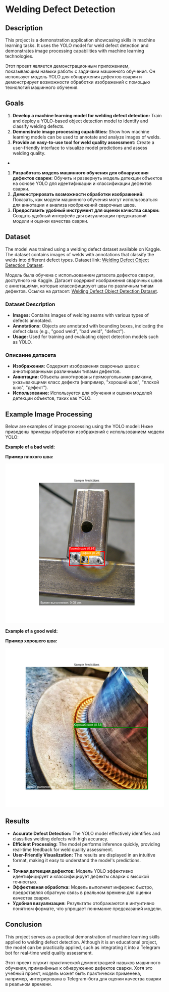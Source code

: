 # Welding Defect Detection

## Description
This project is a demonstration application showcasing skills in machine learning tasks. It uses the YOLO model for weld defect detection and demonstrates image processing capabilities with machine learning technologies.

Этот проект является демонстрационным приложением, показывающим навыки работы с задачами машинного обучения. Он использует модель YOLO для обнаружения дефектов сварки и демонстрирует возможности обработки изображений с помощью технологий машинного обучения.

## Goals
1. **Develop a machine learning model for welding defect detection:** Train and deploy a YOLO-based object detection model to identify and classify welding defects.
2. **Demonstrate image processing capabilities:** Show how machine learning models can be used to annotate and analyze images of welds.
3. **Provide an easy-to-use tool for weld quality assessment:** Create a user-friendly interface to visualize model predictions and assess welding quality.
-
1. **Разработать модель машинного обучения для обнаружения дефектов сварки:** Обучить и развернуть модель детекции объектов на основе YOLO для идентификации и классификации дефектов сварки.
2. **Демонстрировать возможности обработки изображений:** Показать, как модели машинного обучения могут использоваться для аннотации и анализа изображений сварочных швов.
3. **Предоставить удобный инструмент для оценки качества сварки:** Создать удобный интерфейс для визуализации предсказаний модели и оценки качества сварки.

## Dataset
The model was trained using a welding defect dataset available on Kaggle. The dataset contains images of welds with annotations that classify the welds into different defect types. Dataset link: [Welding Defect Object Detection Dataset](https://www.kaggle.com/datasets/sukmaadhiwijaya/welding-defect-object-detection).

Модель была обучена с использованием датасета дефектов сварки, доступного на Kaggle. Датасет содержит изображения сварочных швов с аннотациями, которые классифицируют швы по различным типам дефектов. Ссылка на датасет: [Welding Defect Object Detection Dataset](https://www.kaggle.com/datasets/sukmaadhiwijaya/welding-defect-object-detection).

### Dataset Description
- **Images:** Contains images of welding seams with various types of defects annotated.
- **Annotations:** Objects are annotated with bounding boxes, indicating the defect class (e.g., "good weld", "bad weld", "defect").
- **Usage:** Used for training and evaluating object detection models such as YOLO.

### Описание датасета
- **Изображения:** Содержит изображения сварочных швов с аннотированными различными типами дефектов.
- **Аннотации:** Объекты аннотированы прямоугольными рамками, указывающими класс дефекта (например, "хороший шов", "плохой шов", "дефект").
- **Использование:** Используется для обучения и оценки моделей детекции объектов, таких как YOLO.

## Example Image Processing

Below are examples of image processing using the YOLO model:
Ниже приведены примеры обработки изображений с использованием модели YOLO:

**Example of a bad weld:**

**Пример плохого шва:**

![Bad Weld Example](visualization/sample_predictions_bad_weld.png)

**Example of a good weld:**

**Пример хорошего шва:**

![Good Weld Example](visualization/sample_predictions_good_weld.png)

## Results
- **Accurate Defect Detection:** The YOLO model effectively identifies and classifies welding defects with high accuracy.
- **Efficient Processing:** The model performs inference quickly, providing real-time feedback for weld quality assessment.
- **User-Friendly Visualization:** The results are displayed in an intuitive format, making it easy to understand the model's predictions.
-
- **Точная детекция дефектов:** Модель YOLO эффективно идентифицирует и классифицирует дефекты сварки с высокой точностью.
- **Эффективная обработка:** Модель выполняет инференс быстро, предоставляя обратную связь в реальном времени для оценки качества сварки.
- **Удобная визуализация:** Результаты отображаются в интуитивно понятном формате, что упрощает понимание предсказаний модели.

## Conclusion
This project serves as a practical demonstration of machine learning skills applied to welding defect detection. Although it is an educational project, the model can be practically applied, such as integrating it into a Telegram bot for real-time weld quality assessment.

Этот проект служит практической демонстрацией навыков машинного обучения, применённых к обнаружению дефектов сварки. Хотя это учебный проект, модель может быть практически применена, например, интегрирована в Telegram-бота для оценки качества сварки в реальном времени.
